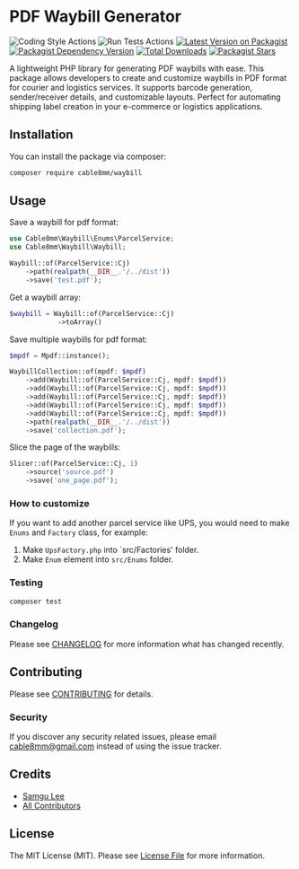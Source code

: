 # PDF Waybill Generator

![Coding Style Actions](https://github.com/cable8mm/waybill/actions/workflows/code-style.yml/badge.svg)
![Run Tests Actions](https://github.com/cable8mm/waybill/actions/workflows/run-tests.yml/badge.svg)
[![Latest Version on Packagist](https://img.shields.io/packagist/v/cable8mm/waybill.svg)](https://packagist.org/packages/cable8mm/waybill)
[![Packagist Dependency Version](https://img.shields.io/packagist/dependency-v/cable8mm/waybill/php?logo=PHP&logoColor=white&color=777BB4)](https://packagist.org/packages/cable8mm/waybill)
[![Total Downloads](https://img.shields.io/packagist/dt/cable8mm/waybill.svg)](https://packagist.org/packages/cable8mm/waybill)
[![Packagist Stars](https://img.shields.io/packagist/stars/cable8mm/waybill)](https://github.com/cable8mm/waybill/stargazers)

A lightweight PHP library for generating PDF waybills with ease. This package allows developers to create and customize waybills in PDF format for courier and logistics services. It supports barcode generation, sender/receiver details, and customizable layouts. Perfect for automating shipping label creation in your e-commerce or logistics applications.

## Installation

You can install the package via composer:

```bash
composer require cable8mm/waybill
```

## Usage

Save a waybill for pdf format:

```php
use Cable8mm\Waybill\Enums\ParcelService;
use Cable8mm\Waybill\Waybill;

Waybill::of(ParcelService::Cj)
    ->path(realpath(__DIR__.'/../dist'))
    ->save('test.pdf');
```

Get a waybill array:

```php
$waybill = Waybill::of(ParcelService::Cj)
            ->toArray()
```

Save multiple waybills for pdf format:

```php
$mpdf = Mpdf::instance();

WaybillCollection::of(mpdf: $mpdf)
    ->add(Waybill::of(ParcelService::Cj, mpdf: $mpdf))
    ->add(Waybill::of(ParcelService::Cj, mpdf: $mpdf))
    ->add(Waybill::of(ParcelService::Cj, mpdf: $mpdf))
    ->add(Waybill::of(ParcelService::Cj, mpdf: $mpdf))
    ->add(Waybill::of(ParcelService::Cj, mpdf: $mpdf))
    ->path(realpath(__DIR__.'/../dist'))
    ->save('collection.pdf');
```

Slice the page of the waybills:

```php
Slicer::of(ParcelService::Cj, 1)
    ->source('source.pdf')
    ->save('one_page.pdf');
```

### How to customize

If you want to add another parcel service like UPS, you would need to make `Enums` and `Factory` class, for example:

1. Make `UpsFactory.php` into `src/Factories' folder.
2. Make `Enum` element into `src/Enums` folder.

### Testing

```bash
composer test
```

### Changelog

Please see [CHANGELOG](CHANGELOG.md) for more information what has changed recently.

## Contributing

Please see [CONTRIBUTING](CONTRIBUTING.md) for details.

### Security

If you discover any security related issues, please email <cable8mm@gmail.com> instead of using the issue tracker.

## Credits

- [Samgu Lee](https://github.com/cable8mm)
- [All Contributors](../../contributors)

## License

The MIT License (MIT). Please see [License File](LICENSE) for more information.
